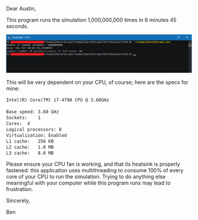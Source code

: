 Dear Austin,

This program runs the simulation 1,000,000,000 times in 6 minutes 45 seconds.

![](screenshot.png)

This will be very dependent on your CPU, of course; here are the specs for mine:

	Intel(R) Core(TM) i7-4790 CPU @ 3.60GHz
	
	Base speed:	3.60 GHz
	Sockets:	1
	Cores:	4
	Logical processors:	8
	Virtualization:	Enabled
	L1 cache:	256 KB
	L2 cache:	1.0 MB
	L3 cache:	8.0 MB

Please ensure your CPU fan is working, and that its heatsink is properly fastened: this application uses multithreading to consume 100% of every core of your CPU to run the simulation. Trying to do anything else meaningful with your computer while this program runs may lead to frustration.

Sincerely,

Ben